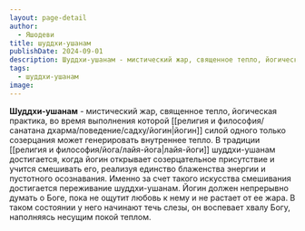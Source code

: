 ```yaml
---
layout: page-detail
author:
  - Яшодеви
title: шуддхи-ушанам
publishDate: 2024-09-01
description: Шуддхи-ушанам - мистический жар, священное тепло, йогическая практика, во время выполнения которой йогин силой одного только созерцания может генерировать внутреннее тепло.
tags:
  - шуддхи-ушанам
image:
---
```

**Шуддхи-ушанам** - мистический жар, священное тепло, йогическая практика, во время выполнения которой [[религия и философия/санатана дхарма/поведение/садху/йогин|йогин]] силой одного только созерцания может генерировать внутреннее тепло.
В традиции [[религия и философия/йога/лайя-йога|лайя-йоги]] шуддхи-ушанам достигается, когда йогин открывает созерцательное присутствие и учится смешивать его, реализуя единство блаженства энергии и пустотного осознавания. Именно за счет такого искусства смешивания достигается переживание шуддхи-ушанам. Йогин должен непрерывно думать о Боге, пока не ощутит любовь к нему и не растает от ее жара. В таком состоянии у него начинают течь слезы, он воспевает хвалу Богу, наполняясь несущим покой теплом.

